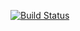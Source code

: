 [![Build Status](https://travis-ci.org/fontdirectory/eatercaps.svg?branch=master)](https://travis-ci.org/fontdirectory/eatercaps)

